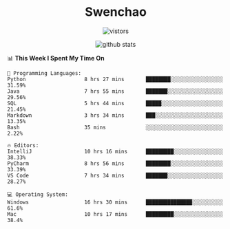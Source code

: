 <h1 align="center">Swenchao</h3>

<p align="center">
  <img src="https://visitor-badge.glitch.me/badge?page_id=Swenchao" alt="vistors" />
</p>

<p align="center">
  <img src="https://github-readme-stats.vercel.app/api?username=Swenchao&count_private=true&show_icons=true&theme=vue-dark&hide_title=true" alt="github stats" />
</p>

<!--START_SECTION:waka-->
📊 **This Week I Spent My Time On** 

```text
💬 Programming Languages: 
Python                   8 hrs 27 mins       ████████░░░░░░░░░░░░░░░░░   31.59% 
Java                     7 hrs 55 mins       ███████░░░░░░░░░░░░░░░░░░   29.56% 
SQL                      5 hrs 44 mins       █████░░░░░░░░░░░░░░░░░░░░   21.45% 
Markdown                 3 hrs 34 mins       ███░░░░░░░░░░░░░░░░░░░░░░   13.35% 
Bash                     35 mins             ░░░░░░░░░░░░░░░░░░░░░░░░░   2.22%

🔥 Editors: 
IntelliJ                 10 hrs 16 mins      █████████░░░░░░░░░░░░░░░░   38.33% 
PyCharm                  8 hrs 56 mins       ████████░░░░░░░░░░░░░░░░░   33.39% 
VS Code                  7 hrs 34 mins       ███████░░░░░░░░░░░░░░░░░░   28.27%

💻 Operating System: 
Windows                  16 hrs 30 mins      ███████████████░░░░░░░░░░   61.6% 
Mac                      10 hrs 17 mins      █████████░░░░░░░░░░░░░░░░   38.4%

```


<!--END_SECTION:waka-->
